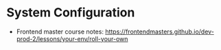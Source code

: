# System Configuration

- Frontend master course notes: https://frontendmasters.github.io/dev-prod-2/lessons/your-env/roll-your-own
